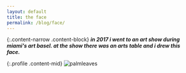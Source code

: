 ```yaml
---
layout: default
title: the face
permalink: /blog/face/
---
```


{:.content-narrow .content-block}
***in 2017 i went to an art show during miami's art basel. at the show there was an arts table and i drew this face.***

{:.profile .content-mid}
![palmleaves](/imgs/face.jpg)